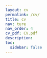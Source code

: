 ```yaml
---
layout: cv
permalink: /cv/
title: cv
nav: ture
nav_order: 4
cv_pdf: CV.pdf
description: 
toc:
  sidebar: false
---
```

